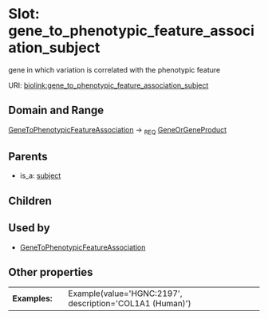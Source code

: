 
# Slot: gene_to_phenotypic_feature_association_subject


gene in which variation is correlated with the phenotypic feature

URI: [biolink:gene_to_phenotypic_feature_association_subject](https://w3id.org/biolink/vocab/gene_to_phenotypic_feature_association_subject)


## Domain and Range

[GeneToPhenotypicFeatureAssociation](GeneToPhenotypicFeatureAssociation.md) &#8594;  <sub>REQ</sub> [GeneOrGeneProduct](GeneOrGeneProduct.md)

## Parents

 *  is_a: [subject](subject.md)

## Children


## Used by

 * [GeneToPhenotypicFeatureAssociation](GeneToPhenotypicFeatureAssociation.md)

## Other properties

|  |  |  |
| --- | --- | --- |
| **Examples:** | | Example(value='HGNC:2197', description='COL1A1 (Human)') |

